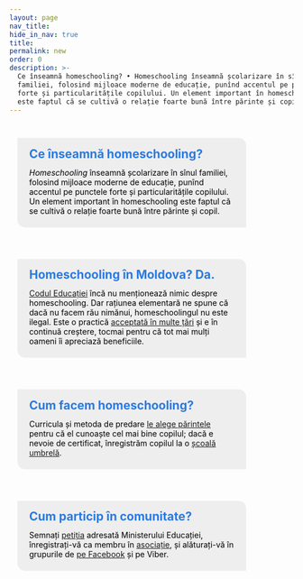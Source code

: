```yaml
---
layout: page
nav_title:
hide_in_nav: true
title:
permalink: new
order: 0
description: >-
  Ce înseamnă homeschooling? • Homeschooling înseamnă școlarizare în sînul
  familiei, folosind mijloace moderne de educație, punînd accentul pe punctele
  forte și particularitățile copilului. Un element important în homeschooling
  este faptul că se cultivă o relație foarte bună între părinte și copil.
---
```


<style>
section.blurb {
  max-width: 26em;
  margin: 2em 1em;
  background: #eee;
  border-radius: 0 1em;
  padding: 1.25em 1.5em 0.5em 1.5em;
  color: black;
  overflow: visible;
  position: relative;
  float: left;
}

section.blurb h2 {
  margin: 0 0 0.5em 0;
  line-height: 1;
  color: #2a7ae2;
}
</style>

<section class="blurb">
  <h2>Ce înseamnă homeschooling?</h2>

  <p><dfn>Homeschooling</dfn> înseamnă școlarizare în sînul familiei, folosind
  mijloace moderne de educație, punînd accentul pe punctele forte și
  particularitățile copilului.  Un element important în homeschooling este
  faptul că se cultivă o relație foarte bună între părinte și copil.</p>
</section>

<section class="blurb">
  <h2>Homeschooling în Moldova? Da.</h2>

  <p><a href="http://lex.justice.md/md/355156/" target="_blank">Codul
  Educației</a> încă nu menționează nimic despre homeschooling. Dar rațiunea
  elementară ne spune că dacă nu facem rău nimănui, homeschoolingul nu este
  ilegal. Este o practică <a href="https://publications.europa.eu/s/kgMm"
  target="_blank">acceptată în multe țări</a> și e în continuă creștere, tocmai
  pentru că tot mai mulți oameni îi apreciază beneficiile.</p>
</section>

<section class="blurb">
  <h2>Cum facem homeschooling?</h2>

  <p>Curricula și metoda de predare <a href="/resurse">le alege părintele</a> pentru că el cunoaște cel mai bine copilul; dacă e nevoie de certificat, înregistrăm copilul la o <a href="/resurse#școli-online">școală umbrelă</a>.</p>
</section>

<section class="blurb">
  <h2>Cum particip în comunitate?</h2>

  <p>Semnați <a href="/petitie">petiția</a> adresată Ministerului Educației,
  înregistrați-vă ca membru în <a href="/asociatia">asociație</a>, și
  alăturați-vă în grupurile de <a href="/homeschooling.md">pe Facebook</a> și pe
  Viber.</p>
</section>
